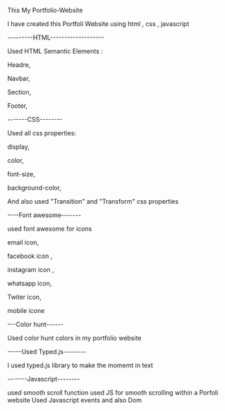 This My Portfolio-Website

I have created this Portfoli Website using html , css , javascript

---------HTML-------------------

Used HTML Semantic Elements : 

Headre,

Navbar,

Section,

Footer,

-------CSS--------

Used all css properties:

display,

color,

font-size,

background-color,

And also used "Transition" and "Transform" css properties


----Font awesome-------

used font awesome for icons

email icon,

facebook icon ,

instagram icon ,

whatsapp icon,

Twiter icon,

mobile icone 


---Color hunt------

Used color hunt colors in my portfolio website

-----Used Typed.js--------

I used typed.js library to make the momemt in text

-------Javascript--------

used smooth scroll function
used JS for smooth scrolling within a Porfoli website
Used Javascript events  and also Dom
